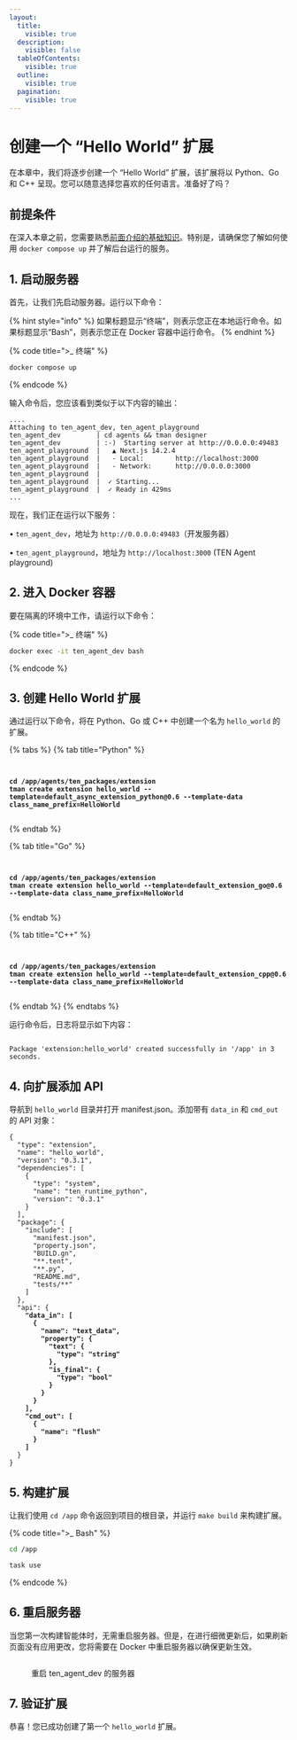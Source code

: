 ```yaml
---
layout:
  title:
    visible: true
  description:
    visible: false
  tableOfContents:
    visible: true
  outline:
    visible: true
  pagination:
    visible: true
---
```

# 创建一个 “Hello World” 扩展

在本章中，我们将逐步创建一个 “Hello World” 扩展，该扩展将以 Python、Go 和 C++ 呈现。您可以随意选择您喜欢的任何语言。准备好了吗？

## 前提条件

在深入本章之前，您需要熟悉[前面介绍的基础知识](getting_started.md)。特别是，请确保您了解如何使用 `docker compose up` 并了解后台运行的服务。

## 1. 启动服务器

首先，让我们先启动服务器。运行以下命令：

{% hint style="info" %}
如果标题显示“终端”，则表示您正在本地运行命令。如果标题显示“Bash”，则表示您正在 Docker 容器中运行命令。
{% endhint %}

{% code title=">_ 终端" %}

```bash
docker compose up
```

{% endcode %}

输入命令后，您应该看到类似于以下内容的输出：

<pre class="language-bash" data-title=">_ 终端"><code class="lang-bash">....
Attaching to ten_agent_dev, ten_agent_playground
ten_agent_dev         | cd agents && tman designer
ten_agent_dev         | :-)  Starting server at http://0.0.0.0:49483
ten_agent_playground  |   ▲ Next.js 14.2.4
ten_agent_playground  |   - Local:        http://localhost:3000
ten_agent_playground  |   - Network:      http://0.0.0.0:3000
ten_agent_playground  |
ten_agent_playground  |  ✓ Starting...
ten_agent_playground  |  ✓ Ready in 429ms
...
</code></pre>

现在，我们正在运行以下服务：

• `ten_agent_dev`，地址为 `http://0.0.0.0:49483`（开发服务器）

• `ten_agent_playground`，地址为 `http://localhost:3000` (TEN Agent playground)

## 2. 进入 Docker 容器

要在隔离的环境中工作，请运行以下命令：

{% code title=">_ 终端" %}

```bash
docker exec -it ten_agent_dev bash
```

{% endcode %}

## 3. 创建 Hello World 扩展

通过运行以下命令，将在 Python、Go 或 C++ 中创建一个名为 `hello_world` 的扩展。

{% tabs %}
{% tab title="Python" %}

<pre class="language-bash" data-title=">_ Bash" data-overflow="wrap"><code class="lang-bash">
<strong>
cd /app/agents/ten_packages/extension
tman create extension hello_world --template=default_async_extension_python@0.6 --template-data class_name_prefix=HelloWorld
</strong>
</code></pre>

{% endtab %}

{% tab title="Go" %}

<pre class="language-bash" data-title=">_ Bash" data-overflow="wrap"><code class="lang-bash">
<strong>
cd /app/agents/ten_packages/extension
tman create extension hello_world --template=default_extension_go@0.6 --template-data class_name_prefix=HelloWorld
</strong>
</code></pre>

{% endtab %}

{% tab title="C++" %}

<pre class="language-bash" data-title=">_ Bash" data-overflow="wrap"><code class="lang-bash">
<strong>
cd /app/agents/ten_packages/extension
tman create extension hello_world --template=default_extension_cpp@0.6 --template-data class_name_prefix=HelloWorld
</strong>
</code></pre>

{% endtab %}
{% endtabs %}

运行命令后，日志将显示如下内容：

<pre class="language-bash" data-title=">_ Bash"><code class="lang-bash">
Package 'extension:hello_world' created successfully in '/app' in 3 seconds.
</code></pre>

## 4. 向扩展添加 API

导航到 `hello_world` 目录并打开 manifest.json。添加带有 `data_in` 和 `cmd_out` 的 API 对象：

<pre class="language-json" data-title="./hello_world/manifest.json"><code class="lang-json">{
  "type": "extension",
  "name": "hello_world",
  "version": "0.3.1",
  "dependencies": [
    {
      "type": "system",
      "name": "ten_runtime_python",
      "version": "0.3.1"
    }
  ],
  "package": {
    "include": [
      "manifest.json",
      "property.json",
      "BUILD.gn",
      "**.tent",
      "**.py",
      "README.md",
      "tests/**"
    ]
  },
  "api": {
<strong>    "data_in": [
</strong><strong>      {
</strong><strong>        "name": "text_data",
</strong><strong>        "property": {
</strong><strong>          "text": {
</strong><strong>            "type": "string"
</strong><strong>          },
</strong><strong>          "is_final": {
</strong><strong>            "type": "bool"
</strong><strong>          }
</strong><strong>        }
</strong><strong>      }
</strong><strong>    ],
</strong><strong>    "cmd_out": [
</strong><strong>      {
</strong><strong>        "name": "flush"
</strong><strong>      }
</strong><strong>    ]
</strong>  }
}
</code></pre>

## 5. 构建扩展

让我们使用 `cd /app` 命令返回到项目的根目录，并运行 `make build` 来构建扩展。

{% code title=">_ Bash" %}

```bash
cd /app

task use
```

{% endcode %}

## 6. 重启服务器

当您第一次构建智能体时，无需重启服务器。但是，在进行细微更新后，如果刷新页面没有应用更改，您将需要在 Docker 中重启服务器以确保更新生效。

<figure><img src="../assets/gif/docker_restart_server.gif" alt=""><figcaption><p>重启 ten_agent_dev 的服务器</p></figcaption></figure>

## 7. 验证扩展

恭喜！您已成功创建了第一个 `hello_world` 扩展。

